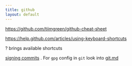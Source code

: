 ```yaml
---
title: github
layout: default
---
```



https://github.com/tiimgreen/github-cheat-sheet

https://help.github.com/articles/using-keyboard-shortcuts

? brings available shortcuts

[signing commits](https://docs.github.com/en/free-pro-team@latest/github/authenticating-to-github/signing-commits) . For `gpg` config in `git` look into [git.md](git.md#Signing-Your-Work) 

